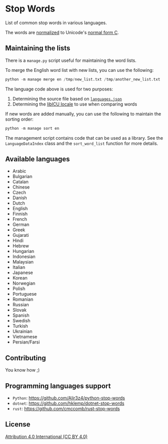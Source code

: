 Stop Words
==========

List of common stop words in various languages.

The words are [normalized](http://www.unicode.org/faq/normalization.html) to Unicode's [normal form C](https://www.unicode.org/glossary/#normalization_form_c).

Maintaining the lists
---------------------

There is a `manage.py` script useful for maintaining the word lists.

To merge the English word list with new lists, you can use the following:
```python
python -m manage merge en /tmp/new_list.txt /tmp/another_new_list.txt
```

The language code above is used for two purposes:

  1. Determining the source file based on [`languages.json`](./languages.json)
  2. Determining the [libICU locale](https://unicode-org.github.io/icu/userguide/locale/#the-locale-concept) to use when comparing words

If new words are added manually, you can use the following to maintain the sorting order:
```python
python -m manage sort en
```

The management script contains code that can be used as a library. See the `LanguageDataIndex` class and the `sort_word_list` function for more details.

Available languages
-------------------
* Arabic
* Bulgarian
* Catalan
* Chinese
* Czech
* Danish
* Dutch
* English
* Finnish
* French
* German
* Greek
* Gujarati
* Hindi
* Hebrew
* Hungarian
* Indonesian
* Malaysian
* Italian
* Japanese
* Korean
* Norwegian
* Polish
* Portuguese
* Romanian
* Russian
* Slovak
* Spanish
* Swedish
* Turkish
* Ukrainian
* Vietnamese
* Persian/Farsi

Contributing
-----------------
You know how ;)


Programming languages support
-----------------------------

* `Python`: https://github.com/Alir3z4/python-stop-words
* `dotnet`: https://github.com/hklemp/dotnet-stop-words
* `rust`: https://github.com/cmccomb/rust-stop-words


License
--------
[Attribution 4.0 International (CC BY 4.0)][LICENSE]

[LICENSE]: http://creativecommons.org/licenses/by/4.0/
